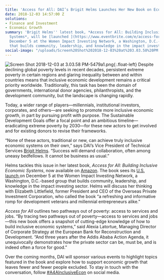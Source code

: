 ```yaml
---
title: 'Access for All: DAI’s Brigit Helms Launches Her New Book on Economic Inclusion'
date: 2018-12-03 14:57:00 Z
solutions:
- Finance and Investment
- Economic Growth
summary: 'Brigit Helms'' latest book, *Access for All: Building Inclusive Economic
  Systems*, will be [launched ](https://www.eventbrite.com/e/access-for-all-book-launch-and-holiday-soiree-tickets-52358251941)on
  December 5 at the Women Impact Investing Network, a Washington, D.C.-based group
  that builds community, leadership, and knowledge in the impact investing sector. '
social-image: "/uploads/Screen%20Shot%202018-12-03%20at%203.03.58%20PM.png"
---
```


![Screen Shot 2018-12-03 at 3.03.58 PM-5479a1.png](/uploads/Screen%20Shot%202018-12-03%20at%203.03.58%20PM-5479a1.png){:.float-left} Despite declining global poverty levels in recent decades, persistent extreme poverty in certain regions and glaring inequality between and within countries means that inclusive economic development remains a critical priority worldwide. Traditionally, this task has been the domain of governments, international donor agencies, philanthropists, and the development community, but the landscape is changing rapidly.

<!--more-->

Today, a wider range of players—millennials, institutional investors, corporates, and others—are seeking to promote more inclusive economic growth, in part by pursuing profit with purpose. The Sustainable Development Goals offer a focal point and an ambitious timeline—eradicating extreme poverty by 2030—for these new actors to get involved and for existing donors to revise their frameworks.

“None of these actors, traditional or new, can achieve truly inclusive economic systems on their own,” says DAI’s Vice President of Technical Services [Brigit Helms](https://www.dai.com/who-we-are/our-team/brigit-helms). “Success will demand collaboration, often among uneasy bedfellows. It cannot be business as usual.”

Helms tackles this issue in her latest book, *Access for All: Building Inclusive Economic Systems*, now available on [Amazon](https://www.amazon.com/dp/1732704007/ref=sr_1_5?s=books&ie=UTF8&qid=1542119152&sr=1-5). The book sees its [U.S. launch ](https://www.eventbrite.com/e/access-for-all-book-launch-and-holiday-soiree-tickets-52358251941)on December 5 at the Women Impact Investing Network, a Washington, D.C.-based group that builds community, leadership, and knowledge in the impact investing sector. Helms will discuss her thinking with Elizabeth Littlefield, former President and CEO of the Overseas Private Investment Corporation, who called the book “a refreshing and informative romp for development veterans and millennial entrepreneurs alike.”

*Access for All* outlines two pathways out of poverty: access to services and jobs. “By tracing two pathways out of poverty—access to services and jobs—this new book offers a snapshot of cutting-edge knowledge of how to build inclusive economic systems,” said Alexia Latortue, Managing Director of Corporate Strategy at the European Bank for Reconstruction and Development. “And three years after the Addis Ababa Action Agenda, it unequivocally demonstrates how the private sector can be, must be, and is indeed often a force for good.”

Over the coming months, DAI will sponsor various events to highlight topics featured in the book and explore how to support economic growth that leaves fewer and fewer people excluded. To stay in touch with the conversation, follow [#A4AInclusiveEcon](https://twitter.com/search?f=tweets&vertical=default&q=%23A4AInclusiveEcon%20&src=typd) on social media.
